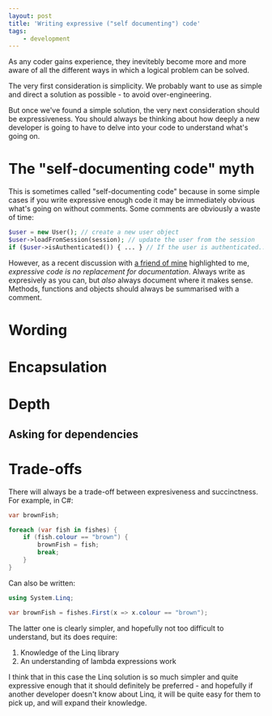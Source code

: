 ```yaml
---
layout: post
title: 'Writing expressive ("self documenting") code'
tags:
	- development
---
```


As any coder gains experience, they inevitebly become more and more aware of all the different ways in which a logical problem can be solved.

The very first consideration is simplicity. We probably want to use as simple and direct a solution as possible - to avoid over-engineering.

But once we've found a simple solution, the very next consideration should be expressiveness. You should always be thinking about how deeply a new developer is going to have to delve into your code to understand what's going on.

The "self-documenting code" myth
===

This is sometimes called "self-documenting code" because in some simple cases if you write expressive enough code it may be immediately obvious what's going on without comments. Some comments are obviously a waste of time:

``` php
$user = new User(); // create a new user object
$user->loadFromSession(session); // update the user from the session
if ($user->isAuthenticated()) { ... } // If the user is authenticated...
```

However, as a recent discussion with [a friend of mine](http://twitter.com/karlwilliams) highlighted to me, *expressive code is no replacement for documentation*. Always write as expresively as you can, but *also* always document where it makes sense. Methods, functions and objects should always be summarised with a comment.

Wording
===



Encapsulation
===



Depth
===



Asking for dependencies
---


Trade-offs
===

There will always be a trade-off between expresiveness and succinctness. For example, in C#:

``` C#
var brownFish;

foreach (var fish in fishes) {
	if (fish.colour == "brown") {
		brownFish = fish;
		break;
	}
}
```

Can also be written:

``` C#
using System.Linq;

var brownFish = fishes.First(x => x.colour == "brown");
```

The latter one is clearly simpler, and hopefully not too difficult to understand, but its does require:

1. Knowledge of the Linq library
2. An understanding of lambda expressions work

I think that in this case the Linq solution is so much simpler and quite expressive enough that it should definitely be preferred - and hopefully if another developer doesn't know about Linq, it will be quite easy for them to pick up, and will expand their knowledge.
